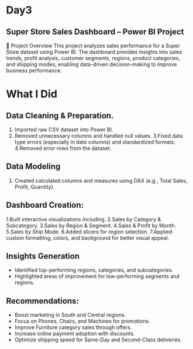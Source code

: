 # Day3

## Super Store Sales Dashboard – Power BI Project
📌 Project Overview
This project analyzes sales performance for a Super Store dataset using Power BI.
The dashboard provides insights into sales trends, profit analysis, customer segments, regions, product categories, and shipping modes, enabling data-driven decision-making to improve business performance.

# What I Did
## Data Cleaning & Preparation.
1. Imported raw CSV dataset into Power BI.
2. Removed unnecessary columns and handled null values.
3.Fixed data type errors (especially in date columns) and standardized formats.
4.Removed error rows from the dataset.

## Data Modeling
1. Created calculated columns and measures using DAX (e.g., Total Sales, Profit, Quantity).

## Dashboard Creation:
1.Built interactive visualizations including.
2.Sales by Category & Subcategory.
3.Sales by Region & Segment.
4.Sales & Profit by Month.
5.Sales by Ship Mode.
6.Added slicers for region selection.
7.Applied custom formatting, colors, and background for better visual appeal.

## Insights Generation
- Identified top-performing regions, categories, and subcategories.
- Highlighted areas of improvement for low-performing segments and regions.

## Recommendations:

- Boost marketing in South and Central regions.
- Focus on Phones, Chairs, and Machines for promotions.
- Improve Furniture category sales through offers.
- Increase online payment adoption with discounts.
- Optimize shipping speed for Same-Day and Second-Class deliveries.
